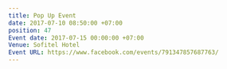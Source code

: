 ```yaml
---
title: Pop Up Event
date: 2017-07-10 08:50:00 +07:00
position: 47
Event date: 2017-07-15 00:00:00 +07:00
Venue: Sofitel Hotel
Event URL: https://www.facebook.com/events/791347857687763/
---
```


